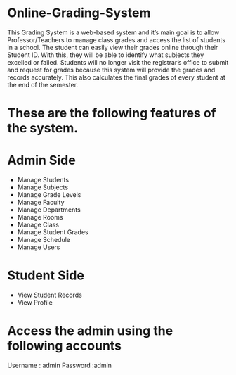 # Online-Grading-System


This Grading System is a web-based system and it’s main goal is to allow Professor/Teachers to manage class grades and access the list of students in a school. The student can easily view their grades online through their Student ID. With this, they will be able to identify what subjects they excelled or failed. Students will no longer visit the registrar’s office to submit and request for grades because this system will provide the grades and records accurately. This also calculates the final grades of every student at the end of the semester.


# These are the following features of the system.
# Admin Side
- Manage Students
- Manage Subjects
- Manage Grade Levels
- Manage Faculty
- Manage Departments
- Manage Rooms
- Manage Class
- Manage Student Grades
- Manage Schedule
- Manage Users

# Student Side
- View Student Records
- View Profile

# Access the admin using the following accounts
Username : admin
Password :admin
